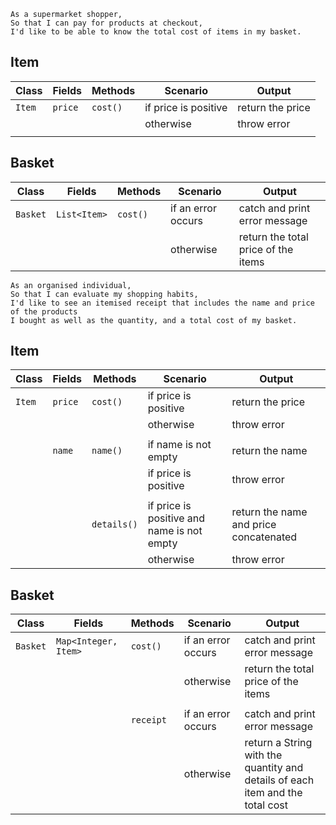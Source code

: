 ```
As a supermarket shopper,
So that I can pay for products at checkout,
I'd like to be able to know the total cost of items in my basket.
```

## Item

| Class  | Fields  | Methods  | Scenario             | Output           |
|--------|---------|----------|----------------------|------------------|
| `Item` | `price` | `cost()` | if price is positive | return the price |
|        |         |          | otherwise            | throw error      |
|        |         |          |                      |                  |


## Basket

| Class    | Fields       | Methods  | Scenario           | Output                              |
|----------|--------------|----------|--------------------|-------------------------------------|
| `Basket` | `List<Item>` | `cost()` | if an error occurs | catch and print error message       |
|          |              |          | otherwise          | return the total price of the items |


```
As an organised individual,
So that I can evaluate my shopping habits,
I'd like to see an itemised receipt that includes the name and price of the products
I bought as well as the quantity, and a total cost of my basket.
```

## Item

| Class  | Fields  | Methods     | Scenario                                   | Output                                 |
|--------|---------|-------------|--------------------------------------------|----------------------------------------|
| `Item` | `price` | `cost()`    | if price is positive                       | return the price                       |
|        |         |             | otherwise                                  | throw error                            |
|        |         |             |                                            |                                        |
|        | `name`  | `name()`    | if name is not empty                       | return the name                        |
|        |         |             | if price is positive                       | throw error                            |
|        |         |             |                                            |                                        |
|        |         | `details()` | if price is positive and name is not empty | return the name and price concatenated |
|        |         |             | otherwise                                  | throw error                            |


## Basket

| Class    | Fields               | Methods   | Scenario           | Output                                                                        |
|----------|----------------------|-----------|--------------------|-------------------------------------------------------------------------------|
| `Basket` | `Map<Integer, Item>` | `cost()`  | if an error occurs | catch and print error message                                                 |
|          |                      |           | otherwise          | return the total price of the items                                           |
|          |                      |           |                    |                                                                               |
|          |                      | `receipt` | if an error occurs | catch and print error message                                                 |
|          |                      |           | otherwise          | return a String with the quantity and details of each item and the total cost |